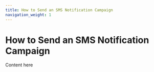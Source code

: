 ```yaml
---
title: How to Send an SMS Notification Campaign
navigation_weight: 1
---
```


# How to Send an SMS Notification Campaign

Content here
